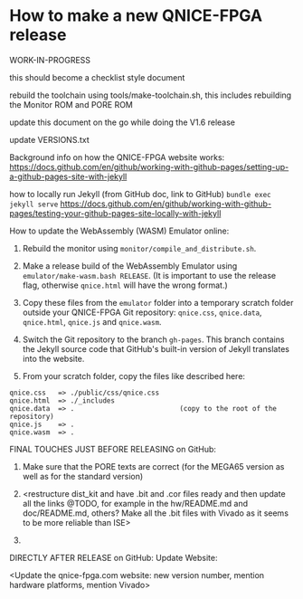 How to make a new QNICE-FPGA release
====================================

WORK-IN-PROGRESS

this should become a checklist style document

rebuild the toolchain using tools/make-toolchain.sh, this includes rebuilding
the Monitor ROM and PORE ROM

update this document on the go while doing the V1.6 release

update VERSIONS.txt

Background info on how the QNICE-FPGA website works:
https://docs.github.com/en/github/working-with-github-pages/setting-up-a-github-pages-site-with-jekyll

how to locally run Jekyll (from GitHub doc, link to GitHub)
`bundle exec jekyll serve`
https://docs.github.com/en/github/working-with-github-pages/testing-your-github-pages-site-locally-with-jekyll


How to update the WebAssembly (WASM) Emulator online:

1. Rebuild the monitor using `monitor/compile_and_distribute.sh`.

2. Make a release build of the WebAssembly Emulator using
   `emulator/make-wasm.bash RELEASE`. (It is important to use the release
   flag, otherwise `qnice.html` will have the wrong format.)

3. Copy these files from the `emulator` folder into a temporary scratch
   folder outside your QNICE-FPGA Git repository: `qnice.css`, `qnice.data`,
   `qnice.html`, `qnice.js` and `qnice.wasm`.

4. Switch the Git repository to the branch `gh-pages`. This branch contains
   the Jekyll source code that GitHub's built-in version of Jekyll translates
   into the website.

5. From your scratch folder, copy the files like described here:

```
qnice.css   => ./public/css/qnice.css
qnice.html  => ./_includes
qnice.data  => .                          (copy to the root of the repository)
qnice.js    => .
qnice.wasm  => .
```

FINAL TOUCHES JUST BEFORE RELEASING on GitHub:

1. Make sure that the PORE texts are correct (for the MEGA65 version as well
as for the standard version)

2. <restructure dist_kit and have .bit and .cor files ready and then update
all the links @TODO, for example in the hw/README.md and doc/README.md,
others? Make all the .bit files with Vivado as it seems to be more reliable
than ISE>

3. <make sure to update the Getting Started section to reflect all the news
about ISE and Vivado and also about the platforms. Have also a MEGA65.bit
and a MEGA65.cor in the dist_kit and mention it in the Getting Started 
section>

DIRECTLY AFTER RELEASE on GitHub: Update Website:

<Update the qnice-fpga.com website: new version number, mention hardware
platforms, mention Vivado>
